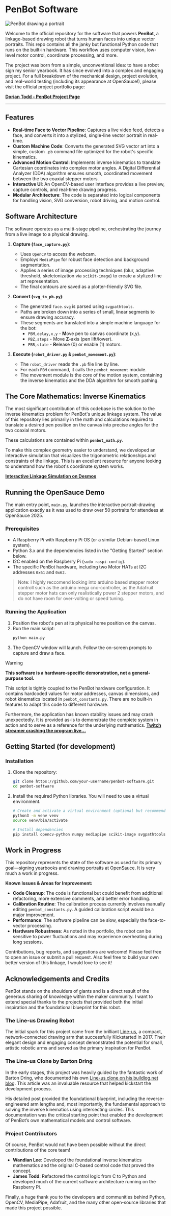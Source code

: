 # PenBot Software

![PenBot drawing a portrait](https://lh3.googleusercontent.com/18LqbpLRpf971pptDaVmZZWIqbTsPaRLuZvRnbTiycDLO3Aw37QygkijZCfkY40S_Cp1dLZQo5zBAl33nHsXtAsS-NeGe_soHLYb4FPm_cRuwVhq07QOiOtthHkRaR1Kxb2cXcqi4_NWa0X_myEi3oqvU3O3mFQ-cHp3KnlIdf5KmeB7Zh4I4A=w1280)

Welcome to the official repository for the software that powers **PenBot**, a linkage-based drawing robot that turns human faces into unique vector portraits. This repo contains all the janky but functional Python code that runs on the built-in hardware. This workflow uses computer vision, low-level motor control, coordinate processing, and more.

The project was born from a simple, unconventional idea: to have a robot sign my senior yearbook. It has since evolved into a complex and engaging project. For a full breakdown of the mechanical design, project evolution, and real-world testing (including its appearance at OpenSauce!), please visit the official project portfolio page:

**[Dorian Todd - PenBot Project Page](https://www.doriantodd.com/projects/penbot)**

---

## Features

*   **Real-time Face to Vector Pipeline**: Captures a live video feed, detects a face, and converts it into a stylized, single-line vector portrait in real-time.
*   **Custom Machine Code**: Converts the generated SVG vector art into a simple, custom `.pb` command file optimized for the robot's specific kinematics.
*   **Advanced Motion Control**: Implements inverse kinematics to translate Cartesian coordinates into complex motor angles. A Digital Differential Analyzer (DDA) algorithm ensures smooth, coordinated movement between the two coaxial stepper motors.
*   **Interactive UI**: An OpenCV-based user interface provides a live preview, capture controls, and real-time drawing progress.
*   **Modular Architecture**: The code is separated into logical components for handling vision, SVG conversion, robot driving, and motion control.

## Software Architecture

The software operates as a multi-stage pipeline, orchestrating the journey from a live image to a physical drawing.

1.  **Capture (`face_capture.py`)**:
    *   Uses `OpenCV` to access the webcam.
    *   Employs `MediaPipe` for robust face detection and background segmentation.
    *   Applies a series of image processing techniques (blur, adaptive threshold, skeletonization via `scikit-image`) to create a stylized line art representation.
    *   The final contours are saved as a plotter-friendly SVG file.

2.  **Convert (`svg_to_pb.py`)**:
    *   The generated `face.svg` is parsed using `svgpathtools`.
    *   Paths are broken down into a series of small, linear segments to ensure drawing accuracy.
    *   These segments are translated into a simple machine language for the bot:
        *   `PBM,delay,x,y` - **M**ove pen to canvas coordinate (x,y).
        *   `PBZ,steps` - Move **Z**-axis (pen lift/lower).
        *   `PBR,state` - **R**elease (0) or enable (1) motors.

3.  **Execute (`robot_driver.py` & `penbot_movement.py`)**:
    *   The `robot_driver` reads the `.pb` file line by line.
    *   For each `PBM` command, it calls the `penbot_movement` module.
    *   The movement module is the core of the motion system, containing the inverse kinematics and the DDA algorithm for smooth pathing.

## The Core Mathematics: Inverse Kinematics

The most significant contribution of this codebase is the solution to the inverse kinematics problem for PenBot's unique linkage system. The value of this repository lies primarily in the math and calculations required to translate a desired pen position on the canvas into precise angles for the two coaxial motors.

These calculations are contained within **`penbot_math.py`**.

To make this complex geometry easier to understand, we developed an interactive simulation that visualizes the trigonometric relationships and constraints of the linkage. This is an excellent resource for anyone looking to understand how the robot's coordinate system works.

**[Interactive Linkage Simulation on Desmos](https://www.desmos.com/calculator/yp5hnid8xg)**

## Running the OpenSauce Demo

The main entry point, `main.py`, launches the interactive portrait-drawing application exactly as it was used to draw over 50 portraits for attendees at OpenSauce 2025.

### Prerequisites

*   A Raspberry Pi with Raspberry Pi OS (or a similar Debian-based Linux system).
*   Python 3.x and the dependencies listed in the "Getting Started" section below.
*   I2C enabled on the Raspberry Pi (`sudo raspi-config`).
*   The specific PenBot hardware, including two Motor HATs at I2C addresses `0x61` and `0x62`.
> Note: I highly reccomend looking into arduino based stepper motor controll such as the arduino mega cnc-controller, as the Adafruit stepper motor hats can only realistically power 2 stepper motors, and do not have room for over-volting or speed tuning.

### Running the Application

1.  Position the robot's pen at its physical home position on the canvas.
2.  Run the main script:
    ```bash
    python main.py
    ```
3.  The OpenCV window will launch. Follow the on-screen prompts to capture and draw a face.

> [!WARNING]
> **This software is a hardware-specific demonstration, not a general-purpose tool.**
>
> This script is tightly coupled to the PenBot hardware configuration. It contains hardcoded values for motor addresses, canvas dimensions, and robot kinematics located in `penbot_constants.py`. There are no built-in features to adapt this code to different hardware.
>
> Furthermore, the application has known stability issues and may crash unexpectedly. It is provided as-is to demonstrate the complete system in action and to serve as a reference for the underlying mathematics.
**[Twitch streamer crashing the program live...](https://youtu.be/rEQlkDJpYmw?si=KWCmzqyQXtPSB5B3&t=615)**


## Getting Started (for development)

### Installation

1.  Clone the repository:
    ```bash
    git clone https://github.com/your-username/penbot-software.git
    cd penbot-software
    ```

2.  Install the required Python libraries. You will need to use a virtual environment.
    ```bash
    # Create and activate a virtual environment (optional but recommended)
    python3 -m venv venv
    source venv/bin/activate

    # Install dependencies
    pip install opencv-python numpy mediapipe scikit-image svgpathtools svgelements adafruit-circuitpython-motorkit
    ```

## Work in Progress

This repository represents the state of the software as used for its primary goal—signing yearbooks and drawing portraits at OpenSauce. It is very much a work in progress.

**Known Issues & Areas for Improvement:**
*   **Code Cleanup**: The code is functional but could benefit from additional refactoring, more extensive comments, and better error handling.
*   **Calibration Routine**: The calibration process currently involves manually editing `penbot_constants.py`. A guided calibration script would be a major improvement.
*   **Performance**: The software pipeline can be slow, especially the face-to-vector processing.
*   **Hardware Robustness**: As noted in the portfolio, the robot can be sensitive to power fluctuations and may experience overheating during long sessions.

Contributions, bug reports, and suggestions are welcome! Please feel free to open an issue or submit a pull request. Also feel free to build your own better version of this linkage, I would love to see it!

## Acknowledgements and Credits

PenBot stands on the shoulders of giants and is a direct result of the generous sharing of knowledge within the maker community. I want to extend special thanks to the projects that provided both the initial inspiration and the foundational blueprint for this robot.

### The Line-us Drawing Robot

The initial spark for this project came from the brilliant [Line-us](https://www.line-us.com/), a compact, network-connected drawing arm that successfully Kickstarted in 2017. Their elegant design and engaging concept demonstrated the potential for small, artistic robotic arms and served as the primary inspiration for PenBot.

### The Line-us Clone by Barton Dring

In the early stages, this project was heavily guided by the fantastic work of Barton Dring, who documented his own [Line-us clone on his buildlog.net blog](https://www.buildlog.net/blog/2017/02/a-line-us-clone/). This article was an invaluable resource that helped kickstart the development process.

His detailed post provided the foundational blueprint, including the reverse-engineered arm lengths and, most importantly, the fundamental approach to solving the inverse kinematics using intersecting circles. This documentation was the critical starting point that enabled the development of PenBot’s own mathematical models and control software.

### Project Contributors

Of course, PenBot would not have been possible without the direct contributions of the core team!

*   **Wandian Lee**: Developed the foundational inverse kinematics mathematics and the original C-based control code that proved the concept.
*   **James Todd**: Refactored the control logic from C to Python and developed much of the current software architecture running on the Raspberry Pi.

Finally, a huge thank you to the developers and communities behind Python, OpenCV, MediaPipe, Adafruit, and the many other open-source libraries that made this project possible.